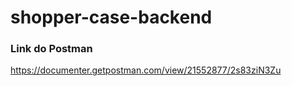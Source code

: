 # shopper-case-backend

### Link do Postman
https://documenter.getpostman.com/view/21552877/2s83ziN3Zu
